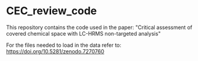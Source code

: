 # CEC_review_code
This repository contains the code used in the paper: "Critical assessment of covered chemical space with LC-HRMS non-targeted analysis"

For the files needed to load in the data refer to: https://doi.org/10.5281/zenodo.7270760
